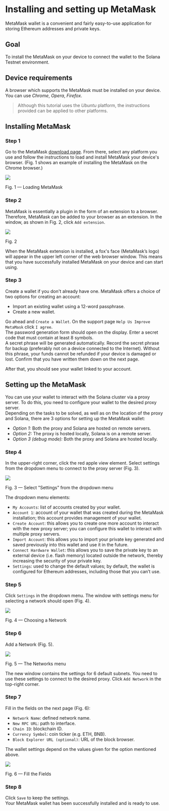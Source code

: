 # Installing and setting up MetaMask

MetaMask wallet is a convenient and fairly easy-to-use application for storing Ethereum addresses and private keys.

## Goal

To install the MetaMask on your device to connect the wallet to the Solana Testnet environment.  

## Device requirements

A browser which supports the MetaMask must be installed on your device. You can use *Chrome*, *Opera*, *Firefox*.  

> Although this tutorial uses the *Ubuntu* platform, the instructions provided can be applied to other platforms.  

## Installing MetaMask

### Step 1
Go to the MetaMask [download page](https://metamask.io/download.html). From there, select any platform you use and follow the instructions to load and install MetaMask your device's browser. (Fig. 1 shows an example of installing the MetaMask on the Chrome browser.)  

<div class='neon-img-box-600' style={{textAlign: 'center'}}>

![](./testnet/images/metamask-1.png)

Fig. 1 — Loading MetaMask

</div>

### Step 2
MetaMask is essentially a plugin in the form of an extension to a browser. Therefore, MetaMask can be added to your browser as an extension. In the window, as shown in Fig. 2, click `Add extension`.  

<div class='neon-img-width-300' style={{textAlign: 'center'}}>

![](./testnet/images/metamask-2.png)

Fig. 2

</div>

When the MetaMask extension is installed, a fox's face (MetaMask’s logo) will appear in the upper left corner of the web browser window. This means that you have successfully installed MetaMask on your device and can start using.

### Step 3
Create a wallet if you don't already have one. MetaMask offers a choice of two options for creating an account:  
* Import an existing wallet using a 12-word passphrase.
* Create a new wallet.

Go ahead and `Create a Wallet`. On the support page `Help Us Improve MetaMask` click `I agree`.  
The password generation form should open on the display. Enter a secret code that must contain at least 8 symbols.  
A secret phrase will be generated automatically. Record the secret phrase for backup (preferably not on a device connected to the Internet). Without this phrase, your funds cannot be refunded if your device is damaged or lost. Confirm that you have written them down on the next page.  

After that, you should see your wallet linked to your account.

## Setting up the MetaMask

You can use your wallet to interact with the Solana cluster via a proxy server. To do this, you need to configure your wallet to the desired proxy server.  
Depending on the tasks to be solved, as well as on the location of the proxy and Solana, there are 3 options for setting up the MetaMask wallet:  

  * *Option 1:* Both the proxy and Solana are hosted on remote servers.
  * *Option 2:* The proxy is hosted locally, Solana is on a remote server.
  * *Option 3 (debug mode):* Both the proxy and Solana are hosted locally.

### Step 4
In the upper-right corner, click the red apple view element. Select settings from the dropdown menu to connect to the proxy server (Fig. 3).  

<div class='neon-img-box-600' style={{textAlign: 'center'}}>

![](./testnet/images/metamask-3.png)

Fig. 3 — Select "Settings" from the dropdown menu

</div>


The dropdown menu elements:
* `My Accounts`: list of accounts created by your wallet.
* `Account 1`: account of your wallet that was created during the MetaMask installation; this account provides management of your wallet.
* `Create Account`: this allows you to create one more account to interact with the new proxy server; you can configure this wallet to interact with multiple proxy servers.
* `Import Account`: this allows you to import your private key generated and saved previously into this wallet and use it in the future.
* `Connect Hardware Wallet`: this allows you to save the private key to an external device (i.e. flash memory) located outside the network, thereby increasing the security of your private key. 
* `Settings`: used to change the default values; by default, the wallet is configured for Ethereum addresses, including those that you can’t use.

### Step 5
Click `Settings` in the dropdown menu. The window with settings menu for selecting a network should open (Fig. 4).  

<div class='neon-img-box-600' style={{textAlign: 'center'}}>

![](./testnet/images/metamask-4.png)

Fig. 4 — Choosing a Network

</div>

### Step 6
Add a Network (Fig. 5).  

<div class='neon-img-box-600' style={{textAlign: 'center'}}>

![](./testnet/images/metamask-5.png)

Fig. 5 — The Networks menu

</div>

The new window contains the settings for 6 default subnets. You need to use these settings to connect to the desired proxy. Click `Add Network` in the top-right corner.  

### Step 7
Fill in the fields on the next page (Fig. 6):  
* `Network Name`: defined network name.
* `New RPC URL`: path to interface.
* `Chain ID`: blockchain ID.
* `Currency Symbol`: coin ticker (e.g. ETH, BNB).
* `Block Explorer URL (optional)`: URL of the block browser.

The wallet settings depend on the values given for the option mentioned above.  

<div class='neon-img-box-300' style={{textAlign: 'center'}}>

![](./testnet/images/metamask-6.png)

Fig. 6 — Fill the Fields

</div>


### Step 8
Click `Save` to keep the settings.  
Your MetaMask wallet has been successfully installed and is ready to use.









